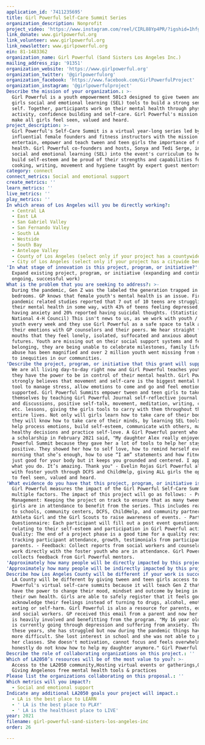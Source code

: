 ```yaml
---
application_id: '7411235695'
title: Girl Powerful Self-Care Summit Series
organization_description: Nonprofit
project_video: 'https://www.instagram.com/reel/CIRL88Yp4PR/?igshid=1hfgng5yo4mm7'
link_donate: www.girlpowerful.org
link_volunteer: www.girlpowerful.org
link_newsletter: www.girlpowerful.org
ein: 81-1483362
organization_name: Girl Powerful (Sand Sisters Los Angeles Inc.)
mailing_address_zip: '91351'
organization_website: 'https://www.girlpowerful.org'
organization_twitter: '@girlpowerfulorg'
organization_facebook: 'https://www.facebook.com/GirlPowerfulProject'
organization_instagram: '@girlpowerfulproject'
Describe the mission of your organization.: >-
  Girl Powerful is a youth empowerment 501c3 designed to give tween and teen
  girls social and emotional learning (SEL) tools to build a strong sense of
  self. Together, participants work on their mental health through physical
  activity, confidence building and self-care. Girl Powerful's mission is to
  make all girls feel seen, valued and heard.
project_description: >-
  Girl Powerful's Self-Care Summit is a virtual year-long series led by
  influential female founders and fitness instructors with the mission to
  entertain, empower and teach tween and teen girls the importance of mental
  health. Girl Powerful co-founders and hosts, Sonya and Tedi Serge, incorporate
  social and emotional learning (SEL) into the event's curriculum to help girls
  build self-esteem and be proud of their strengths and capabilities followed by
  cooking, writing, movement and hygiene taught by expert guest mentors.
category: connect
connect_metrics: Social and emotional support
create_metrics: ''
learn_metrics: ''
live_metrics: ''
play_metrics: ''
In which areas of Los Angeles will you be directly working?:
  - Central LA
  - East LA
  - San Gabriel Valley
  - San Fernando Valley
  - South LA
  - Westside
  - South Bay
  - Antelope Valley
  - County of Los Angeles (select only if your project has a countywide benefit)
  - City of Los Angeles (select only if your project has a citywide benefit)
'In what stage of innovation is this project, program, or initiative?': >-
  Expand existing project, program, or initiative (expanding and continuing
  ongoing, successful work)
What is the problem that you are seeking to address?: >-
  During the pandemic, Gen Z was the labeled the generation trapped in their
  bedrooms. GP knows that female youth's mental health is an issue. First
  pandemic related studies reported that 7 out of 10 teens are struggling with
  their mental health in some way, with 43% of teens feeling depressed, over 50%
  having anxiety and 20% reported having suicidal thoughts. (Statistic Site:
  National 4-H Council) This isn't news to us, as we work with youth / foster
  youth every week and they use Girl Powerful as a safe space to talk about
  their emotions with GP counselors and their peers. We hear straight from their
  mouths that they feel lonely, isolated, suffocated and anxious about their
  futures. Youth are missing out on their social support systems and feeling of
  belonging, they are being unable to celebrate milestones, family life and
  abuse has been magnified and over 2 million youth went missing from school due
  to inequities in our communities.
'Describe the project, program, or initiative that this grant will support to address the problem identified.': >-
  We are all living day-to-day right now and Girl Powerful teaches youth that
  they have the power to be in control of their mental health. Girl Powerful
  strongly believes that movement and self-care is the biggest mental health
  tool to manage stress, allow emotions to come and go and feel emotionally
  supported. Girl Powerful Summits empower tween and teen girls to take care of
  themselves by teaching Girl Powerful Journal self-reflective journal exercises
  and discussions, positive self-talk, movement, meditation, writing, cooking,
  etc. lessons, giving the girls tools to carry with them throughout their
  entire lives. Not only will girls learn how to take care of their bodies, but
  they will know how to take care of their minds, by learning SEL tools that
  help process emotions, build self-esteem, communicate with others, make
  healthy decisions and practice self-love. A Girl Powerful parent who received
  a scholarship in February 2021 said, "My daughter Alex really enjoyed the Girl
  Powerful Summit because they gave her a lot of tools to help her stay
  positive. They showed her how to self love, how to remind herself every
  morning that she’s enough, how to use “I am” statements and how fitness is not
  just good for your body but it keeps you grounded and centered. I appreciate
  what you do. It’s amazing. Thank you" - Evelin Rojas Girl Powerful also works
  with foster youth through DCFS and ChildHelp, giving ALL girls the opportunity
  to feel seen, valued and heard.
'What evidence do you have that this project, program, or initiative is or will be successful, and how will you define and measure success?': >-
  Girl Powerful measures the impact of the Girl Powerful Self-Care Summit by
  multiple factors. The impact of this project will go as follows: - Project
  Management: Keeping the project on track to ensure that as many tween and teen
  girls are in attendance to benefit from the series. This includes reaching out
  to schools, community centers, DCFS, ChildHelp, and community partners such as
  Athleta Girl and the Girl Scouts to raise awareness of events. - Participant
  Questionnaire: Each participant will fill out a post event questionnaire
  relating to their self-esteem and participation in Girl Powerful activities. -
  Quality: The end of a project phase is a good time for a quality review,
  tracking participant attendance, growth, testimonials from participants and
  parents. - Feedback: Collect reports from social workers and counselors who
  work directly with the foster youth who are in attendance. Girl Powerful also
  collects feedback from Girl Powerful mentors.
'Approximately how many people will be directly impacted by this project, program, or initiative?': '1218'
'Approximately how many people will be indirectly impacted by this project, program, or initiative?': '3600'
Describe how Los Angeles County will be different if your work is successful.: >-
  LA County will be different by giving tween and teen girls access to Girl
  Powerful's virtual self-care summits because it will teach Gen Z that they
  have the power to change their mood, mindset and outcome by being in charge of
  their own health. Girls are able to safely register that it feels good to
  acknowledge their feelings instead of turning to drugs, alcohol, emotional
  eating or self-harm. Girl Powerful is also a resource for parents, educators
  and social workers. GP received this email from a parent and now her daughter
  is heavily involved and benefitting from the program. "My 16 year old daughter
  is currently going through depression and suffering from anxiety. Through all
  these years, she has struggled but now during the pandemic things have become
  more difficult. She lost interest in school and she was not able to pass all
  her classes. She doesn't motivation, cannot focus and feels overwhelmed. I
  honestly do not know how to help my daughter anymore." Girl Powerful helped.
Describe the role of collaborating organizations on this project.: ''
Which of LA2050’s resources will be of the most value to you?: >-
  Access to the LA2050 community,Hosting virtual events or gatherings,Other::
  Giving Angelenos free mental health tools & practices
Please list the organizations collaborating on this proposal.: ''
Which metrics will you impact?:
  - Social and emotional support
Indicate any additional LA2050 goals your project will impact.:
  - LA is the best place to LEARN
  - ' LA is the best place to PLAY'
  - ' LA is the healthiest place to LIVE'
year: 2021
filename: girl-powerful-sand-sisters-los-angeles-inc
order: 26

---
```


